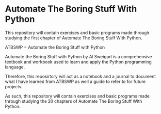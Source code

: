 # Automate The Boring Stuff With Python

This repository will contain exercises and basic programs made through studying the first chapter of Automate The Boring Stuff With Python. 

ATBSWP = Automate the Boring Stuff with Python

Automate the Boring Stuff with Python by Al Sweigart is a comprehensive textbook and workbook used to learn and apply the Python programming language. 

Therefore, this reposirtory will act as a notebook and a journal to document what I have learned from ATBSWP as well a guide to refer to for future projects.

As such, this repository will contain exercises and basic programs made through studying the 20 chapters of Automate The Boring Stuff With Python. 
